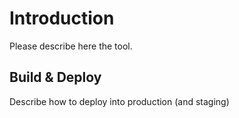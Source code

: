 # Introduction

Please describe here the tool.

## Build & Deploy

Describe how to deploy into production (and staging)
